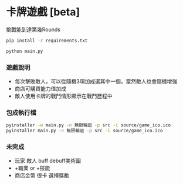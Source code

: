 # 卡牌遊戲 [beta]

挑戰能到達第幾Rounds

```bash
pip install -r requirements.txt

python main.py
```

### 遊戲說明
* 每次擊敗敵人，可以從隨機3項加成選其中一個，當然敵人也會隨機增強
* 商店可購買能力值加成
* 敵人使用卡牌的戰鬥情形顯示在戰鬥歷程中

### 包成執行檔
```bash
pyinstaller -w main.py -n 無限輪迴 -p src -i source/game_ico.ico
pyinstaller main.py -n 無限輪迴 -p src -i source/game_ico.ico
```

### 未完成
* 玩家 敵人 buff debuff美術圖
* +職業 or +技能
* 商店金幣 很卡 選擇獎勵
